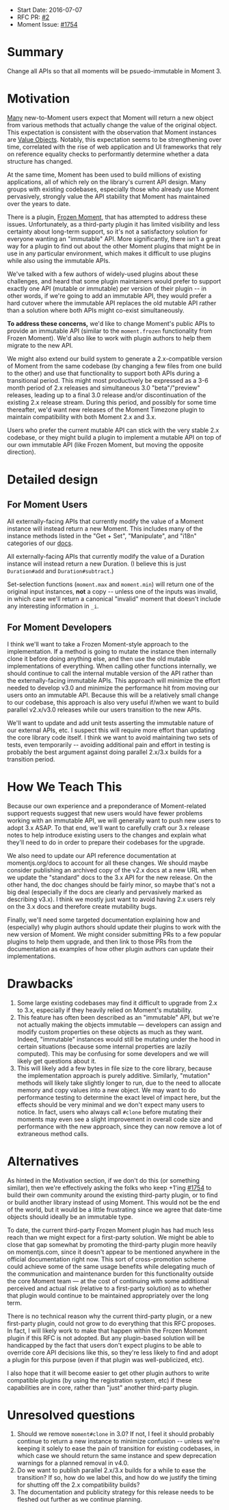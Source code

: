 - Start Date: 2016-07-07
- RFC PR: [#2][pull request]
- Moment Issue: [#1754][]


# Summary

Change all APIs so that all moments will be psuedo-immutable in Moment 3.


# Motivation

[Many][#1754] new-to-Moment users expect that Moment will return a new
object from various methods that actually change the value of the original
object.  This expectation is consistent with the observation that Moment
instances are [Value Objects][ValueObject].  Notably, this expectation
seems to be strengthening over time, correlated with the rise of web
application and UI frameworks that rely on reference equality checks to
performantly determine whether a data structure has changed.

At the same time, Moment has been used to build millions of existing
applications, all of which rely on the library's current API design.
Many groups with existing codebases, especially those who already use Moment
pervasively, strongly value the API stability that Moment has maintained over
the years to date.

There is a plugin, [Frozen Moment][], that has attempted to address these
issues.  Unfortunately, as a third-party plugin it has limited visibility and
less certainty about long-term support, so it's not a satisfactory solution
for everyone wanting an "immutable" API.  More significantly, there isn't a
great way for a plugin to find out about the other Moment plugins that might
be in use in any particular environment, which makes it difficult to use
plugins while also using the immutable APIs.

We've talked with a few authors of widely-used plugins about these challenges,
and heard that some plugin maintainers would prefer to support exactly one API
(mutable or immutable) per version of their plugin -- in other words, if we're
going to add an immutable API, they would prefer a hard cutover where the
immutable API replaces the old mutable API rather than a solution where both
APIs might co-exist simultaneously.

**To address these concerns,** we'd like to change Moment's public APIs to
provide an immutable API (similar to the `moment.frozen` functionality from
Frozen Moment).  We'd also like to work with plugin authors to help them
migrate to the new API.

We might also extend our build system to generate a 2.x-compatible version of
Moment from the same codebase (by changing a few files from one build to the
other) and use that functionality to support both APIs during a transitional
period.  This might most productively be expressed as a 3-6 month period of 2.x
releases and simultaneous 3.0 "beta"/"preview" releases, leading up to a final
3.0 release and/or discontinuation of the existing 2.x release stream.  During
this period, and possibly for some time thereafter, we'd want new releases of
the Moment Timezone plugin to maintain compatibility with both Moment 2.x and 3.x.

Users who prefer the current mutable API can stick with the very stable 2.x
codebase, or they might build a plugin to implement a mutable API on top of
our own immutable API (like Frozen Moment, but moving the opposite direction).


# Detailed design

## For Moment Users

All externally-facing APIs that currently modify the value of a Moment instance
will instead return a new Moment.  This includes many of the instance methods
listed in the "Get + Set", "Manipulate", and "i18n" categories of our [docs][].

All externally-facing APIs that currently modify the value of a Duration
instance will instead return a new Duration.  (I believe this is just
`Duration#add` and `Duration#subtract`.)

Set-selection functions (`moment.max` and `moment.min`) will return one of the
original input instances, **not** a copy -- unless one of the inputs was invalid,
in which case we'll return a canonical "invalid" moment that doesn't include
any interesting information in `_i`.

## For Moment Developers

I think we'll want to take a Frozen Moment-style approach to the implementation.
If a method is going to mutate the instance then internally clone it before doing
anything else, and then use the old mutable implementations of everything.  When
calling other functions internally, we should continue to call the internal
mutable version of the API rather than the externally-facing immutable APIs.
This approach will minimize the effort needed to develop v3.0 and minimize the
performance hit from moving our users onto an immutable API.  Because this will
be a relatively small change to our codebase, this approach is also very useful
if/when we want to build parallel v2.x/v3.0 releases while our users transition
to the new APIs.

We'll want to update and add unit tests asserting the immutable nature of our
external APIs, etc.  I suspect this will require more effort than updating the
core library code itself.  I think we want to avoid maintaining two sets of tests,
even temporarily -- avoiding additional pain and effort in testing is probably
the best argument against doing parallel 2.x/3.x builds for a transition period.


# How We Teach This

Because our own experience and a preponderance of Moment-related support
requests suggest that new users would have fewer problems working with an
immutable API, we will generally want to push new users to adopt 3.x ASAP.
To that end, we'll want to carefully craft our 3.x release notes to help
introduce existing users to the changes and explain what they'll need to do
in order to prepare their codebases for the upgrade.

We also need to update our API reference documentation at momentjs.org/docs to
account for all these changes.  We should maybe consider publishing an archived
copy of the v2.x docs at a new URL when we update the "standard" docs to the 3.x
API for the new release.  On the other hand, the doc changes should be fairly
minor, so maybe that's not a big deal (especially if the docs are clearly and
pervasively marked as describing v3.x).  I think we mostly just want to avoid
having 2.x users rely on the 3.x docs and therefore create mutability bugs.

Finally, we'll need some targeted documentation explaining how and (especially)
why plugin authors should update their plugins to work with the new version of
Moment.  We might consider submitting PRs to a few popular plugins to help them
upgrade, and then link to those PRs from the documentation as examples of how
other plugin authors can update their implementations.


# Drawbacks

1. Some large existing codebases may find it difficult to upgrade from 2.x to 3.x,
   especially if they heavily relied on Moment's mutability.
2. This feature has often been described as an "immutable" API, but we're not
   actually making the objects immutable — developers can assign and modify
   custom properties on these objects as much as they want.  Indeed,
   "immutable" instances would still be mutating under the hood in certain
   situations (because some internal properties are lazily computed).  This may
   be confusing for some developers and we will likely get questions about it.
3. This will likely add a few bytes in file size to the core library, because
   the implementation approach is purely additive.  Similarly, "mutation" methods
   will likely take slightly longer to run, due to the need to allocate memory
   and copy values into a new object.  We may want to do performance testing to
   determine the exact level of impact here, but the effects should be very
   minimal and we don't expect many users to notice.  In fact, users who always
   call `#clone` before mutating their moments may even see a slight improvement
   in overall code size and performance with the new approach, since they can now
   remove a lot of extraneous method calls.


# Alternatives

As hinted in the Motivation section, if we don't do this (or something
similar), then we're effectively asking the folks who keep +1'ing [#1754][]
to build their own community around the existing third-party plugin, or to find
or build another library instead of using Moment.  This would not be the end of
the world, but it would be a little frustrating since we agree that date-time
objects should ideally be an immutable type.

To date, the current third-party Frozen Moment plugin has had much less reach
than we might expect for a first-party solution.  We might be able to close
that gap somewhat by promoting the third-party plugin more heavily on
momentjs.com, since it doesn't appear to be mentioned anywhere in the official
documentation right now.  This sort of cross-promotion scheme could achieve
some of the same usage benefits while delegating much of the communication and
maintenance burden for this functionality outside the core Moment team — at the
cost of continuing with some additional perceived and actual risk (relative to
a first-party solution) as to whether that plugin would continue to be
maintained appropriately over the long term.

There is no technical reason why the current third-party plugin, or a new
first-party plugin, could not grow to do everything that this RFC proposes.
In fact, I will likely work to make that happen within the Frozen Moment plugin
if this RFC is not adopted.  But any plugin-based solution will be handicapped
by the fact that users don't expect plugins to be able to override core API
decisions like this, so they're less likely to find and adopt a plugin for this
purpose (even if that plugin was well-publicized, etc).

I also hope that it will become easier to get other plugin authors to write
compatible plugins (by using the registration system, etc) if these capabilities
are in core, rather than "just" another third-party plugin.


# Unresolved questions

1. Should we remove `moment#clone` in 3.0?  If not, I feel it should probably
   continue to return a new instance to minimize confusion -- unless we're keeping
   it solely to ease the pain of transition for existing codebases, in which case
   we should return the same instance and spew deprecation warnings for a planned
   removal in v4.0.
2. Do we want to publish parallel 2.x/3.x builds for a while to ease the transition?
   If so, how do we label this, and how do we justify the timing for shutting off
   the 2.x compatibility builds?
3. The documentation and publicity strategy for this release needs to be fleshed
   out further as we continue planning.


[#1754]: https://github.com/moment/moment/issues/1754
[Frozen Moment]: https://github.com/WhoopInc/frozen-moment/
[maggiepint post]: https://maggiepint.com/2016/06/24/why-moment-js-isnt-immutable-yet/
[pull request]: https://github.com/moment/moment-rfcs/pull/2
[ValueObject]: http://martinfowler.com/bliki/ValueObject.html
[docs]: http://momentjs.com/docs/
